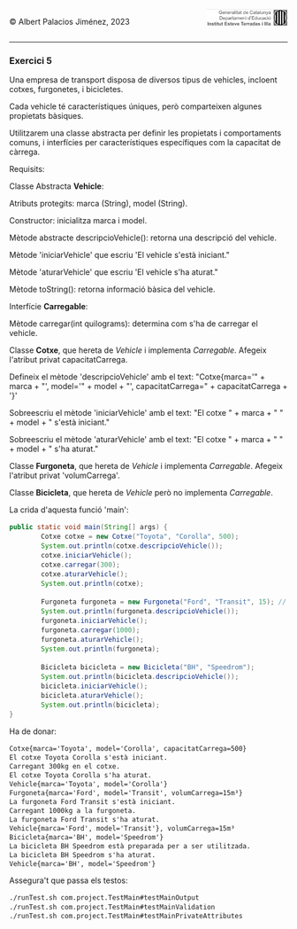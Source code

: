 <div style="display: flex; width: 100%;">
    <div style="flex: 1; padding: 0px;">
        <p>© Albert Palacios Jiménez, 2023</p>
    </div>
    <div style="flex: 1; padding: 0px; text-align: right;">
        <img src="../../assets/ieti.png" height="32" alt="Logo de IETI" style="max-height: 32px;">
    </div>
</div>
<hr/>

### Exercici 5

Una empresa de transport disposa de diversos tipus de vehicles, incloent cotxes, furgonetes, i bicicletes. 

Cada vehicle té característiques úniques, però comparteixen algunes propietats bàsiques. 

Utilitzarem una classe abstracta per definir les propietats i comportaments comuns, i interfícies per característiques específiques com la capacitat de càrrega.

Requisits:

Classe Abstracta **Vehicle**:

Atributs protegits: marca (String), model (String).

Constructor: inicialitza marca i model.

Mètode abstracte descripcioVehicle(): retorna una descripció del vehicle.

Mètode 'iniciarVehicle' que escriu 'El vehicle s'està iniciant."

Mètode 'aturarVehicle' que escriu 'El vehicle s'ha aturat."

Mètode toString(): retorna informació bàsica del vehicle.

Interfície **Carregable**:

Mètode carregar(int quilograms): determina com s'ha de carregar el vehicle.

Classe **Cotxe**, que hereta de *Vehicle* i implementa *Carregable*. Afegeix l'atribut privat capacitatCarrega.

Defineix el mètode 'descripcioVehicle' amb el text: "Cotxe{marca='" + marca + "', model='" + model + "', capacitatCarrega=" + capacitatCarrega + '}'

Sobreescriu el mètode 'iniciarVehicle' amb el text: "El cotxe " + marca + " " + model + " s'està iniciant."

Sobreescriu el mètode 'aturarVehicle' amb el text: "El cotxe " + marca + " " + model + " s'ha aturat."

Classe **Furgoneta**, que hereta de *Vehicle* i implementa *Carregable*. Afegeix l'atribut privat 'volumCarrega'.

Classe **Bicicleta**, que hereta de *Vehicle* però no implementa *Carregable*.

La crida d'aquesta funció 'main':

```java
public static void main(String[] args) {
        Cotxe cotxe = new Cotxe("Toyota", "Corolla", 500);
        System.out.println(cotxe.descripcioVehicle());
        cotxe.iniciarVehicle();
        cotxe.carregar(300);
        cotxe.aturarVehicle();
        System.out.println(cotxe);

        Furgoneta furgoneta = new Furgoneta("Ford", "Transit", 15); // 15m³ de volum de càrrega
        System.out.println(furgoneta.descripcioVehicle());
        furgoneta.iniciarVehicle();
        furgoneta.carregar(1000); 
        furgoneta.aturarVehicle();
        System.out.println(furgoneta);

        Bicicleta bicicleta = new Bicicleta("BH", "Speedrom");
        System.out.println(bicicleta.descripcioVehicle());
        bicicleta.iniciarVehicle();
        bicicleta.aturarVehicle();
        System.out.println(bicicleta);
}
```

Ha de donar:

```text
Cotxe{marca='Toyota', model='Corolla', capacitatCarrega=500}
El cotxe Toyota Corolla s'està iniciant.
Carregant 300kg en el cotxe.
El cotxe Toyota Corolla s'ha aturat.
Vehicle{marca='Toyota', model='Corolla'}
Furgoneta{marca='Ford', model='Transit', volumCarrega=15m³}
La furgoneta Ford Transit s'està iniciant.
Carregant 1000kg a la furgoneta.
La furgoneta Ford Transit s'ha aturat.
Vehicle{marca='Ford', model='Transit'}, volumCarrega=15m³
Bicicleta{marca='BH', model='Speedrom'}
La bicicleta BH Speedrom està preparada per a ser utilitzada.
La bicicleta BH Speedrom s'ha aturat.
Vehicle{marca='BH', model='Speedrom'}
```

Assegura't que passa els testos:

```bash
./runTest.sh com.project.TestMain#testMainOutput
./runTest.sh com.project.TestMain#testMainValidation
./runTest.sh com.project.TestMain#testMainPrivateAttributes
```

